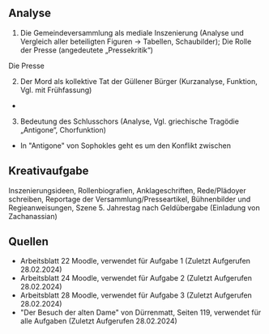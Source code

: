 ## Analyse

1. Die Gemeindeversammlung als mediale Inszenierung (Analyse und Vergleich aller beteiligten Figuren → Tabellen, Schaubilder); Die Rolle der Presse (angedeutete „Pressekritik“)

Die Presse

2. Der Mord als kollektive Tat der Güllener Bürger (Kurzanalyse, Funktion, Vgl. mit Frühfassung)

-

3. Bedeutung des Schlusschors (Analyse, Vgl. griechische Tragödie „Antigone“, Chorfunktion)

- In "Antigone" von Sophokles geht es um den Konflikt zwischen 

## Kreativaufgabe

Inszenierungsideen, Rollenbiografien, Anklageschriften, Rede/Plädoyer schreiben, Reportage der Versammlung/Presseartikel, Bühnenbilder und Regieanweisungen, Szene 5. Jahrestag nach Geldübergabe (Einladung von Zachanassian)

## Quellen

- Arbeitsblatt 22 Moodle, verwendet für Aufgabe 1 (Zuletzt Aufgerufen 28.02.2024)
- Arbeitsblatt 24 Moodle, verwendet für Aufgabe 2 (Zuletzt Aufgerufen 28.02.2024)
- Arbeitsblatt 28 Moodle, verwendet für Aufgabe 3 (Zuletzt Aufgerufen 28.02.2024)
- "Der Besuch der alten Dame" von Dürrenmatt, Seiten 119, verwendet für alle Aufgaben (Zuletzt Aufgerufen 28.02.2024)